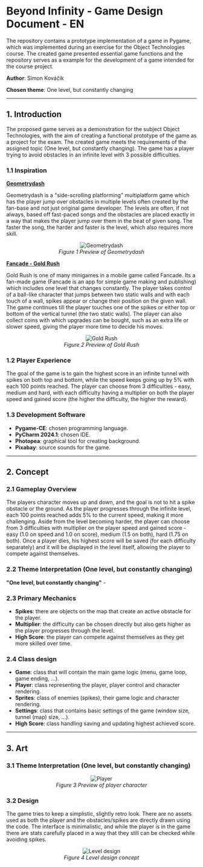 # **Beyond Infinity - Game Design Document - EN**

The repository contains a prototype implementation of a game in Pygame, which was implemented during an exercise for the Object Technologies course. The created game presented essential game functions and the repository serves as a example for the development of a game intended for the course project.

**Author**: Simon Kováčik

**Chosen theme**: One level, but constantly changing

---
## **1. Introduction**
The proposed game serves as a demonstration for the subject Object Technologies, with the aim of creating a functional prototype of the game as a project for the exam. The created game meets the requirements of the assigned topic (One level, but constantly changing). The game has a player trying to avoid obstacles in an infinite level with 3 possible difficulties.

### **1.1 Inspiration**
<ins>**Geometrydash**</ins>

Geometrydash is a "side-scrolling platforming" multiplatform game which has the player jump over obstacles in multiple levels often created by the fan-base and not just original game developer. The levels are often, if not always, based off fast-paced songs and the obstacles are placed exactly in a way that makes the player jump over them in the beat of given song. The faster the song, the harder and faster is the level, which also requires more skill.

<p align="center">
  <img src="N/A" alt="Geometrydash">
  <br>
  <em>Figure 1 Preview of Geometrydash</em>
</p>

<ins>**Fancade - Gold Rush**</ins>

Gold Rush is one of many minigames in a mobile game called Fancade. Its a fan-made game (Fancade is an app for simple game making and publishing) which includes one level that changes constantly. The player takes control of a ball-like character that jumps between two static walls and with each touch of a wall, spikes appear or change their position on the given wall. The game continues till the player touches one of the spikes or either top or bottom of the vertical tunnel (the two static walls). The player can also collect coins with which upgrades can be bought, such as an extra life or slower speed, giving the player more time to decide his moves. 

<p align="center">
  <img src="N/A" alt="Gold Rush">
  <br>
  <em>Figure 2 Preview of Gold Rush</em>
</p>

### **1.2 Player Experience**
The goal of the game is to gain the highest score in an infinite tunnel with spikes on both top and bottom, while the speed keeps going up by 5% with each 100 points reached. The player can choose from 3 difficulties - easy, medium and hard, with each difficulty having a multiplier on both the player speed and gained score (the higher the difficulty, the higher the reward).

### **1.3 Development Software**
- **Pygame-CE**: chosen programming language.
- **PyCharm 2024.1**: chosen IDE.
- **Photopea**: graphical tool for creating background.
- **Pixabay**: source sounds for the game.

---
## **2. Concept**

### **2.1 Gameplay Overview**
The players character moves up and down, and the goal is not to hit a spike obstacle or the ground. As the player progresses through the infinite level, each 100 points reached adds 5% to the current speed, making it more challenging. Aside from the level becoming harder, the player can choose from 3 difficulties with multiplier on the player speed and gained score - easy (1.0 on speed and 1.0 on score), medium (1.5 on both), hard (1.75 on both). Once a player dies, his highest score will be saved (for each difficulty separately) and it will be displayed in the level itself, allowing the player to compete against themselves.

### **2.2 Theme Interpretation (One level, but constantly changing)**
**"One level, but constantly changing"** - 

### **2.3 Primary Mechanics**
- **Spikes**: there are objects on the map that create an active obstacle for the player.
- **Multiplier**: the difficulty can be chosen directly but also gets higher as the player progresses through the level.
- **High Score**: the player can compete against themselves as they get more skilled over time.

### **2.4 Class design**
- **Game**: class that will contain the main game logic (menu, game loop, game ending, ...).
- **Player**: class representing the player, player control and character rendering.
- **Sprites**: class of enemies (spikes), their game logic and character rendering.
- **Settings**: class that contains basic settings of the game (window size, tunnel (map) size, ...).
- **High Score**: class handling saving and updating highest achieved score.

---
## **3. Art**

### **3.1 Theme Interpretation (One level, but constantly changing)**

<p align="center">
  <img src="N/A" alt="Player">
  <br>
  <em>Figure 3 Preview of player character</em>
</p>

### **3.2 Design**
The game tries to keep a simplistic, slightly retro look. There are no assets used as both the player and the obstacles/spikes are directly drawn using the code. The interface is minimalistic, and while the player is in the game there are stats carefully placed in a way that they still can be checked while avoiding spikes.
<p align="center">
  <img src="N/A" alt="Level design">
  <br>
  <em>Figure 4 Level design concept</em>
</p>
